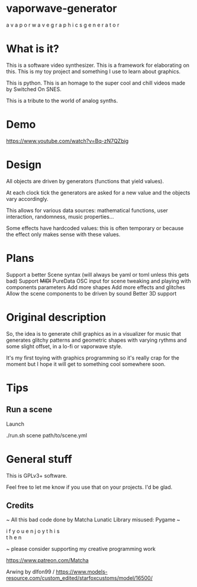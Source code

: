 # vaporwave-generator
a    v a p o r w a v e    g r a p h i c s            g e n e r a t o r 

# What is it?

This is a software video synthesizer.
This is a framework for elaborating on this.
This is my toy project and something I use to learn about graphics.

This is python.
This is an homage to the super cool and chill videos made by Switched On SNES.

This is a tribute to the world of analog synths.

# Demo

https://www.youtube.com/watch?v=Bq-zN7QZbig

# Design

All objects are driven by generators (functions that yield values).

At each clock tick the generators are asked for a new value and the objects
vary accordingly.

This allows for various data sources: mathematical functions, user interaction,
randomness, music properties...

Some effects have hardcoded values: this is often temporary or because the
effect only makes sense with these values.

# Plans

Support a better Scene syntax (will always be yaml or toml unless this gets bad)
Support ~~MIDI~~ PureData OSC input for scene tweaking and playing with components parameters
Add more shapes
Add more effects and glitches
Allow the scene components to be driven by sound
Better 3D support

# Original description

So, the idea is to generate chill graphics as in a visualizer for music that
generates glitchy patterns and geometric shapes with varying rythms and some
slight offset, in a lo-fi or vaporwave style.

It's my first toying with graphics programming so it's really crap for the
moment but I hope it will get to something cool somewhere soon.

# Tips
## Run a scene

Launch

./run.sh scene path/to/scene.yml



# General stuff

This is GPLv3+ software.

Feel free to let me know if you use that on your projects. I'd be glad.

## Credits

~ All this bad code done by Matcha Lunatic
Library misused: Pygame ~

i f   y o u  e n j o y    t h i s      
    t h e n

~ please consider supporting my creative programming work

https://www.patreon.com/Matcha

Arwing by dlfon99 / https://www.models-resource.com/custom_edited/starfoxcustoms/model/16500/

